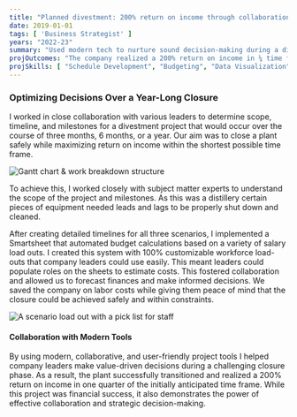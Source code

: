 ```yaml
---
title: "Planned divestment: 200% return on income through collaboration"
date: 2019-01-01
tags: [ 'Business Strategist' ]
years: "2022-23"
summary: "Used modern tech to nurture sound decision-making during a divestment process"
projOutcomes: "The company realized a 200% return on income in ¼ time frame."
projSkills: [ "Schedule Development", "Budgeting", "Data Visualization", "Collaboration", "Roadmapping", "Motivation", "Smartsheet" ]
---
```


### Optimizing Decisions Over a Year-Long Closure

 I worked in close collaboration with various leaders to determine scope, timeline, and milestones for a divestment project that would occur over the course of three months, 6 months, or a year. Our aim was to close a plant safely while maximizing return on income within the shortest possible time frame.

![Gantt chart & work breakdown structure](/divestment-gantt.webp)

To achieve this, I worked closely with subject matter experts to understand the scope of the project and milestones. As this was a distillery certain pieces of equipment needed leads and lags to be properly shut down and cleaned.

After creating detailed timelines for all three scenarios, I implemented a Smartsheet that automated budget calculations based on a variety of salary load outs. I created this system with 100% customizable workforce load-outs that company leaders could use easily. This meant leaders could populate roles on the sheets to estimate costs. This fostered collaboration and allowed us to forecast finances and make informed decisions. We saved the company on labor costs while giving them peace of mind that the closure could be achieved safely and within constraints. 

![A scenario load out with a pick list for staff](/closure-phase-actuals.webp)

#### Collaboration with Modern Tools

By using modern, collaborative, and user-friendly project tools I helped company leaders make value-driven decisions during a challenging closure phase. As a result, the plant successfully transitioned and realized a 200% return on income in one quarter of the initially anticipated time frame. While this project was financial success, it also demonstrates the power of effective collaboration and strategic decision-making.
